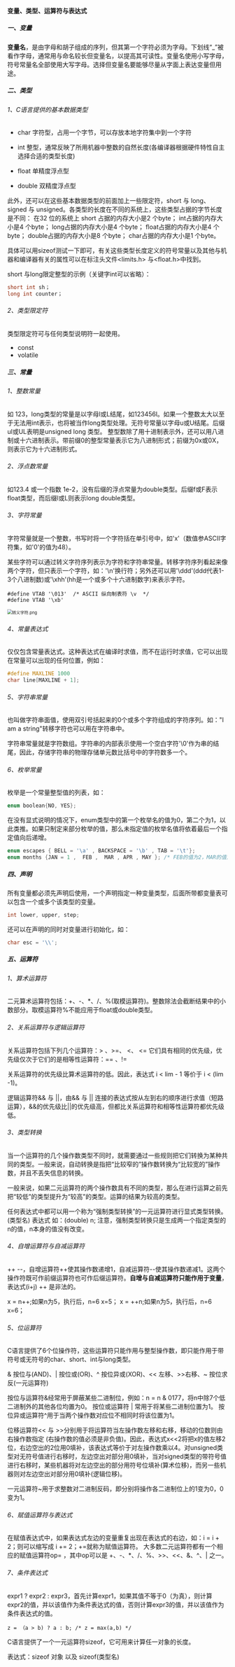 #### 变量、类型、运算符与表达式

##### 一、变量

**变量名**，是由字母和胡子组成的序列，但其第一个字符必须为字母。下划线“_”被看作字母，通常用与命名较长但变量名，以提高其可读性。变量名使用小写字母，符号常量名全部使用大写字母。选择但变量名要能够尽量从字面上表达变量但用途。

##### 二、类型

###### 1、C语言提供的基本数据类型

- char 字符型，占用一个字节，可以存放本地字符集中到一个字符

- int 整型，通常反映了所用机器中整数的自然长度(各编译器根据硬件特性自主选择合适的类型长度)

- float 单精度浮点型

- double 双精度浮点型

此外，还可以在这些基本数据类型的前面加上一些限定符，short 与 long、signed 与 unsigned。各类型的长度在不同的系统上，这些类型占据的字节长度是不同：
在32 位的系统上
short 占据的内存大小是2 个byte；
int占据的内存大小是4 个byte；
long占据的内存大小是4 个byte；
float占据的内存大小是4 个byte；
double占据的内存大小是8 个byte；
char占据的内存大小是1 个byte。

具体可以用sizeof测试一下即可，有关这些类型长度定义的符号常量以及其他与机器和编译器有关的属性可以在标注头文件<limits.h> 与<float.h>中找到。

short 与long限定整型的示例（关键字int可以省略）：
```c
short int sh；
long int counter；
```

###### 2、类型限定符

类型限定符可与任何类型说明符一起使用。

- const
- volatile

##### 三、常量

###### 1、整数常量

如 123，long类型的常量是以字母l或L结尾，如123456l。如果一个整数太大以至于无法用int表示，也将被当作long类型处理。无符号常量以字母u或U结尾。后缀ul或UL表明是unsigned long 类型。
整型数除了用十进制表示外，还可以用八进制或十六进制表示。带前缀0的整型常量表示它为八进制形式；前缀为0x或0X，则表示它为十六进制形式。

###### 2、浮点数常量

如123.4 或一个指数 1e-2，没有后缀的浮点常量为double类型。后缀f或F表示float类型，而后缀l或L则表示long double类型。

###### 3、字符常量

字符常量就是一个整数，书写时将一个字符括在单引号中，如'x'（数值参ASCII字符集，如'0'的值为48）。

某些字符可以通过转义字符序列表示为字符和字符串常量。转移字符序列看起来像两个字符，但只表示一个字符，如：'\n'换行符；另外还可以用'\ddd'(ddd代表1-3个八进制数)或'\xhh'(hh是一个或多个十六进制数字)来表示字符。

```
#define VTAB '\013'  /* ASCII 纵向制表符 \v  */
#define VTAB '\xb'
```
<img src="https://liuyang-picbed.oss-cn-shanghai.aliyuncs.com/2020-12-08-145752.png" alt="转义字符.png" style="zoom: 67%;" />

###### 4、常量表达式

仅仅包含常量表达式。这种表达式在编译时求值，而不在运行时求值，它可以出现在常量可以出现的任何位置，例如：

```c
#define MAXLINE 1000
char line[MAXLINE + 1];
```
###### 5、字符串常量

也叫做字符串面值，使用双引号括起来的0个或多个字符组成的字符序列。如："I am a string"转移字符也可以用在字符串中。

字符串常量就是字符数组。字符串的内部表示使用一个空白字符'\0'作为串的结尾，因此，存储字符串的物理存储单元数比括号中的字符数多一个。

###### 6、枚举常量

枚举是一个常量整型值的列表，如：

```c
enum boolean{NO, YES};
```
在没有显式说明的情况下，enum类型中的第一个枚举名的值为0，第二个为1，以此类推。如果只制定来部分枚举的值，那么未指定值的枚举名值将依着最后一个指定值向后递增。
```c
enum escapes { BELL = '\a' , BACKSPACE = '\b' , TAB = '\t'};
enum months {JAN = 1 ,  FEB ,  MAR , APR , MAY }; /* FEB的值为2，MAR的值为3，以此类推 */
```

##### 四、声明

所有变量都必须先声明后使用，一个声明指定一种变量类型，后面所带都变量表可以包含一个或多个该类型的变量。

```c
int lower, upper, step;
```
还可以在声明的同时对变量进行初始化，如： 
```c
char esc = '\\';
```

##### 五、运算符

###### 1、算术运算符

二元算术运算符包括：+、-、*、/、%(取模运算符)。整数除法会截断结果中的小数部分。取模运算符%不能应用于float或double类型。

###### 2、关系运算符与逻辑运算符

关系运算符包括下列几个运算符：> 、>=、 <、 <=  它们具有相同的优先级，优先级仅次于它们的是相等性运算符：==  、!=

关系运算符的优先级比算术运算符的低。因此，表达式 i   < lim - 1 等价于 i  < (lim -1)。

逻辑运算符&& 与 ||，由&& 与 || 连接的表达式按从左到右的顺序进行求值（短路运算），&&的优先级比||的优先级高，但都比关系运算符和相等性运算符都优先级低。

###### 3、类型转换

当一个运算符的几个操作数类型不同时，就需要通过一些规则把它们转换为某种共同的类型。一般来说，自动转换是指把“比较窄的”操作数转换为“比较宽的”操作数，并且不丢失信息的转换。

一般来说，如果二元运算符的两个操作数具有不同的类型，那么在进行运算之前先把“较低”的类型提升为“较高”的类型。运算的结果为较高的类型。

任何表达式中都可以用一个称为“强制类型转换”的一元运算符进行显式类型转换。
(类型名) 表达式  如：(double) n;  注意，强制类型转换只是生成两一个指定类型的n的值，n本身的值没有改变。

###### 4、自增运算符与自减运算符

++ --，自增运算符++使其操作数递增1，自减运算符--使其操作数递减1。这两个操作符既可作前缀运算符也可作后缀运算符。**自增与自减运算符只能作用于变量**，表达式(i+j) ++ 是非法的。

x = n++;如果n为5，执行后，n=6 x=5；
x = ++n;如果n为5，执行后，n=6 x=6；

###### 5、位运算符

C语言提供了6个位操作符，这些运算符只能作用与整型操作数，即只能作用于带符号或无符号的char、short、int与long类型。

& 按位与(AND)、| 按位或(OR)、^ 按位异或(XOR)、<< 左移、>>右移、~ 按位求反(一元运算符)

按位与运算符&经常用于屏蔽某些二进制位，例如：n = n & 0177，将n中除7个低二进制外的其他各位均置为0。
按位或运算符 | 常用于将某些二进制位置为1。
按位异或运算符^用于当两个操作数对应位不相同时将该位置为1。

位移运算符<< 与 >>分别用于将运算符当左操作数左移和右移，移动的位数则由右操作数指定 (右操作数的值必须是非负值)。因此，表达式x<<2将把x的值左移2位，右边空出的2位用0填补，该表达式等价于对左操作数乘以4。对unsigned类型对无符号值进行右移时，左边空出对部分用0填补，当对signed类型的带符号值进行右移时，某些机器将对左边空出的部分用符号位填补(算术位移)，而另一些机器则对左边空出对部分用0填补(逻辑位移)。

一元运算符~用于求整数对二进制反码，即分别将操作各二进制位上的1变为0，0变为1。

###### 6、赋值运算符与表达式

在赋值表达式中，如果表达式左边的变量重复出现在表达式的右边，如：i = i + 2；则可以缩写成 i += 2；+=就称为赋值运算符。
大多数二元运算符都有一个相应的赋值运算符op= ，其中op可以是 +、-、*、/、%、>>、<<、&、^、| 之一。

###### 7、条件表达式

expr1 ? expr2 : expr3，首先计算expr1，如果其值不等于0（为真），则计算expr2的值，并以该值作为条件表达式的值，否则计算expr3的值，并以该值作为条件表达式的值。

```
z = （a > b) ? a : b; /* z = max(a,b) */
```



C语言提供了一个一元运算符sizeof，它可用来计算任一对象的长度。

表达式：sizeof 对象    以及    sizeof(类型名)